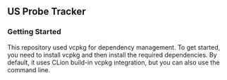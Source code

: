 ## US Probe Tracker

### Getting Started

This repository used vcpkg for dependency management. To get started, you need to install vcpkg and then install the
required dependencies. By default, it uses CLion build-in vcpkg integration, but you can also use the command line.